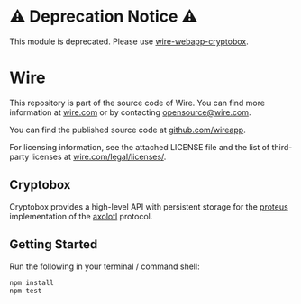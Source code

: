 # :warning: Deprecation Notice :warning:

This module is deprecated. Please use [wire-webapp-cryptobox](https://github.com/wireapp/wire-webapp-cryptobox).

# Wire

This repository is part of the source code of Wire. You can find more information at [wire.com](https://wire.com) or by contacting opensource@wire.com.

You can find the published source code at [github.com/wireapp](https://github.com/wireapp). 

For licensing information, see the attached LICENSE file and the list of third-party licenses at [wire.com/legal/licenses/](https://wire.com/legal/licenses/).

## Cryptobox

Cryptobox provides a high-level API with persistent storage for the
[proteus][2] implementation of the [axolotl][3] protocol.

[2]: https://github.com/wireapp/proteus
[3]: https://github.com/trevp/axolotl/wiki

## Getting Started

Run the following in your terminal / command shell:

```bash
npm install
npm test
```
